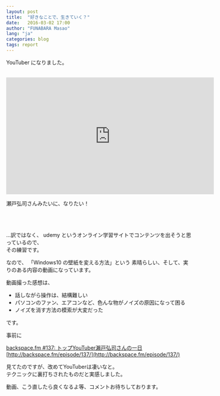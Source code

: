 ```yaml
---
layout: post
title:  "好きなことで、生きていく？"
date:   2016-03-02 17:00
author: "FUNABARA Masao"
lang: "ja"
categories: blog
tags: report
---
```


YouTuber になりました。
<br><br>

<iframe width="560" height="315" src="https://www.youtube.com/embed/BRaIcoGfZdw" frameborder="0" allowfullscreen></iframe>

瀬戸弘司さんみたいに、なりたい！  
<br><br><br>

…訳ではなく、 udemy というオンライン学習サイトでコンテンツを出そうと思っているので、  
その練習です。  

なので、 「Windows10 の壁紙を変える方法」という
素晴らしい、そして、実りのある内容の動画になっています。

動画撮った感想は、

* 話しながら操作は、結構難しい
* パソコンのファン、エアコンなど、色んな物がノイズの原因になって困る
* ノイズを消す方法の模索が大変だった

です。

事前に

[backspace.fm #137: トップYouTuber瀨戸弘司さんの一日](http://backspace.fm/episode/137/)  
[http://backspace.fm/episode/137/](http://backspace.fm/episode/137/)

見てたのですが、改めてYouTuberは凄いなと。  
テクニックに裏打ちされたものだと実感しました。


動画、こう直したら良くなるよ等、コメントお待ちしております。
